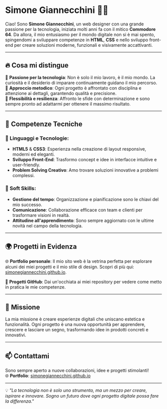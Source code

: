 # Simone Giannecchini 👨‍💻

Ciao! Sono **Simone Giannecchini**, un web designer con una grande passione per la tecnologia, iniziata molti anni fa con il mitico **Commodore 64**. Da allora, il mio entusiasmo per il mondo digitale non si è mai spento, spingendomi a sviluppare competenze in **HTML**, **CSS** e nello sviluppo front-end per creare soluzioni moderne, funzionali e visivamente accattivanti.

---

## 🔥 Cosa mi distingue

🔹 **Passione per la tecnologia**: Non è solo il mio lavoro, è il mio mondo. La curiosità e il desiderio di imparare continuamente guidano il mio percorso.  
🔹 **Approccio metodico**: Ogni progetto è affrontato con disciplina e attenzione ai dettagli, garantendo qualità e precisione.  
🔹 **Flessibilità e resilienza**: Affronto le sfide con determinazione e sono sempre pronto ad adattarmi per ottenere il massimo risultato.

---

## 🚀 Competenze Tecniche

### 🌟 Linguaggi e Tecnologie:
- **HTML5** & **CSS3**: Esperienza nella creazione di layout responsive, moderni ed eleganti.
- **Sviluppo Front-End**: Trasformo concept e idee in interfacce intuitive e user-friendly.
- **Problem Solving Creativo**: Amo trovare soluzioni innovative a problemi complessi.

### 🔧 Soft Skills:
- **Gestione del tempo**: Organizzazione e pianificazione sono le chiavi del mio successo.  
- **Comunicazione**: Collaborazione efficace con team e clienti per trasformare visioni in realtà.  
- **Attitudine all'apprendimento**: Sono sempre aggiornato con le ultime novità nel campo della tecnologia.

---

## 🌍 Progetti in Evidenza

🌐 **Portfolio personale**: Il mio sito web è la vetrina perfetta per esplorare alcuni dei miei progetti e il mio stile di design. Scopri di più qui: [simonegiannecchini.github.io](https://simonegiannecchini.github.io/Simone.github.io/).

📂 **Progetti GitHub**: Dai un'occhiata ai miei repository per vedere come metto in pratica le mie competenze.

---

## 🎯 Missione

La mia missione è creare esperienze digitali che uniscano estetica e funzionalità. Ogni progetto è una nuova opportunità per apprendere, crescere e lasciare un segno, trasformando idee in prodotti concreti e innovativi.

---

## 📫 Contattami

Sono sempre aperto a nuove collaborazioni, idee e progetti stimolanti!    
🌐 **Portfolio**: [simonegiannecchini.github.io](https://simonegiannecchini.github.io/Simone.github.io/)

---

💡 _"La tecnologia non è solo uno strumento, ma un mezzo per creare, ispirare e innovare. Sogno un futuro dove ogni progetto digitale possa fare la differenza."_
